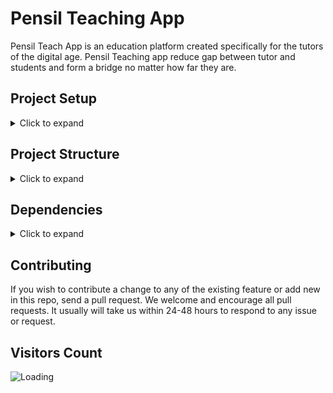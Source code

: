 # Pensil Teaching App

Pensil Teach App is an education platform created specifically for the tutors of the digital age. Pensil Teaching app reduce gap between tutor and students and form a bridge no matter how far they are.

## Project Setup

<details>
     <summary> Click to expand </summary>
  
#### 1. [Flutter Environment Setup](https://flutter.dev/docs/get-started/install)

#### 2. Clone the repo

``` sh
$ git clone https://github.com/pensil-inc/flutter_pensil_app.git
$ cd flutter_pensil_app/
```

#### 3. Setup the firebase app

1. You'll need to create a Firebase instance. Follow the instructions at https://console.firebase.google.com.
2. Once your Firebase instance is created, you'll need to enable Google authentication.

* Go to the Firebase Console for your new instance.
* Click "Authentication" in the left-hand menu
* Click the "sign-in method" tab
* Click "Google" and enable it

3. Enable the Firebase Database
* Go to the Firebase Console
* Click "Database" in the left-hand menu
* Click the "Create Database" button
* It will prompt you to set up, rules, for the sake of simplicity, let us choose test mode, for now.
* On the next screen select any of the locations you prefer.

* Create an app within your Firebase instance for Android, with package name > `com.pensil.pensilapp`
* Run the following command to get your SHA-1 key:

```
keytool -exportcert -list -v \
-alias androiddebugkey -keystore ~/.android/debug.keystore
```

* In the Firebase console, in the settings of your Android app, add your SHA-1 key by clicking "Add Fingerprint".

* Download google-services.json 
* place `google-services.json` into `/android/app/`.

7. (skip if not running on iOS)

* Create an app within your Firebase instance for iOS, with your app package name
* Follow instructions to download GoogleService-Info.plist
* Open XCode, right click the Runner folder, select the "Add Files to 'Runner'" menu, and select the GoogleService-Info.plist file to add it to /ios/Runner in XCode
* Open /ios/Runner/Info.plist in a text editor. Locate the CFBundleURLSchemes key. The second item in the array value of this key is specific to the Firebase instance. Replace it with the value for REVERSED_CLIENT_ID from GoogleService-Info.plist

</details>

## Project Structure

<details>
 <summary> Click to expand </summary>
  
```
|-- lib
|   |-- build.yaml
|   |-- config
|   |   |-- config.dart
|   |   '-- configs.dart
|   |-- helper
|   |   |-- constants.dart
|   |   |-- enum.dart
|   |   |-- images.dart
|   |   |-- shared_prefrence_helper.dart
|   |   '-- utility.dart
|   |-- locator.dart
|   |-- main.dart
|   |-- model
|   |   |-- actor_model.dart
|   |   |-- batch_meterial_model.dart
|   |   |-- batch_model.dart
|   |   | (8 more...)
|   |   |-- quiz_model.dart
|   |   |-- subject.dart
|   |   '-- video_model.dart
|   |-- resources
|   |   |-- contact_service.dart
|   |   |-- exceptions
|   |   |   '-- exceptions.dart
|   |   |-- repository
|   |   |   |-- batch_repository.dart
|   |   |   '-- teacher
|   |   |       '-- teacher_repository.dart
|   |   '-- service
|   |       |-- api_gatway.dart
|   |       |-- api_gatway_impl.dart
|   |       |-- dio_client.dart
|   |       |-- notification_service.dart
|   |       '-- session
|   |           |-- session.dart
|   |           '-- session_impl.dart
|   |-- states
|   |   |-- auth
|   |   |   '-- auth_state.dart
|   |   |-- base_state.dart
|   |   |-- home_state.dart
|   |   |-- notificaion
|   |   |   '-- notification_state.dart
|   |   |-- quiz
|   |   |   '-- quiz_state.dart
|   |   '-- teacher
|   |       |-- announcement_state.dart
|   |       |-- batch_detail_state.dart
|   |       |-- create_batch_state.dart
|   |       |-- material
|   |       |   '-- batch_material_state.dart
|   |       |-- poll_state.dart
|   |       '-- video
|   |           '-- video_state.dart
|   '-- ui
|       |-- app.dart
|       |-- kit
|       |   |-- alert.dart
|       |   '-- overlay_loader.dart
|       |-- page
|       |   |-- announcement
|       |   |   '-- create_announcement.dart
|       |   |-- auth
|       |   |   |-- forgot_password.dart
|       |   |   |-- login.dart
|       |   |   |-- signup.dart
|       |   |   |-- update_password.dart
|       |   |   |-- verify_Otp.dart
|       |   |   '-- widgets
|       |   |       '-- Otp_widget.dart
|       |   |-- batch
|       |   |   |-- batch_master_page.dart
|       |   |   |-- create_batch
|       |   |   |   |-- create_batch.dart
|       |   |   |   |-- device_contacts_page.dart
|       |   |   |   |-- search_student_delegate.dart
|       |   |   |   '-- widget
|       |   |   |       |-- add_students_widget.dart
|       |   |   |       |-- batch_time_slots.dart
|       |   |   |       '-- search_batch_delegate.dart
|       |   |   |-- pages
|       |   |   |   |-- batch_assignment_page.dart
|       |   |   |   |-- detail
|       |   |   |   |   |-- batch_detail_page.dart
|       |   |   |   |   '-- student_list.dart
|       |   |   |   |-- material
|       |   |   |   |   |-- batch_study_material_page.dart
|       |   |   |   |   |-- upload_material.dart
|       |   |   |   |   '-- widget
|       |   |   |   |       '-- batch_material_card.dart
|       |   |   |   |-- quiz
|       |   |   |   |   |-- quiz_list_page.dart
|       |   |   |   |   |-- result
|       |   |   |   |   |   |-- quiz_result_page.dart
|       |   |   |   |   |   '-- view_quiz_solution.dart
|       |   |   |   |   '-- start
|       |   |   |   |       |-- start_quiz.dart
|       |   |   |   |       '-- widget
|       |   |   |   |           |-- question_count_section.dart
|       |   |   |   |           '-- timer.dart
|       |   |   |   '-- video
|       |   |   |       |-- add_video_page.dart
|       |   |   |       |-- batch_videos_page.dart
|       |   |   |       |-- video_player_pag2e.dart
|       |   |   |       |-- video_player_page.dart
|       |   |   |       |-- video_preview.dart
|       |   |   |       '-- widget
|       |   |   |           '-- batch_video_Card.dart
|       |   |   '-- widget
|       |   |       '-- tile_action_widget.dart
|       |   |-- common
|       |   |   |-- pdf_view.dart
|       |   |   |-- splash.dart
|       |   |   '-- web_view.page.dart
|       |   |-- home
|       |   |   |-- home_Scaffold.dart
|       |   |   |-- home_page_student.dart
|       |   |   |-- home_page_teacher.dart
|       |   |   |-- student_list_preview.dart
|       |   |   '-- widget
|       |   |       |-- announcement_widget.dart
|       |   |       |-- batch_widget.dart
|       |   |       '-- poll_widget.dart
|       |   |-- notification
|       |   |   '-- notifications_page.dart
|       |   '-- poll
|       |       |-- View_all_poll_page.dart
|       |       |-- create_poll.dart
|       |       '-- poll_option_widget.dart
|       |-- theme
|       |   |-- extentions.dart
|       |   |-- light_color.dart
|       |   |-- text_theme.dart
|       |   '-- theme.dart
|       '-- widget
|           |-- fab
|           |   |-- animated_fab.dart
|           |   '-- fab_button.dart
|           |-- form
|           |   |-- p_textfield.dart
|           |   '-- validator.dart
|           |-- image_viewer.dart
|           |-- p_avatar.dart
|           |-- p_button.dart
|           |-- p_chiip.dart
|           |-- p_loader.dart
|           |-- p_title_text.dart
|           |-- secondary_app_bar.dart
|           '-- url_Text.dart
|-- pubspec.yaml

```

  
</details>

## Dependencies
<details>
     <summary> Click to expand </summary>

* [intl](https://pub.dev/packages/intl)
* [dio](https://pub.dev/packages/dio)
* [share](https://pub.dev/packages/)
* [share](https://pub.dev/packages/share)
* [dartz](https://pub.dev/packages/dartz)
* [get_it](https://pub.dev/packages/get_it)
* [freezed](https://pub.dev/packages/freezed)
* [provider](https://pub.dev/packages/provider)
* [equatable](https://pub.dev/packages/equatable)
* [file_picker](https://pub.dev/packages/file_picker)
* [filter_list](https://pub.dev/packages/filter_list)
* [build_runner](https://pub.dev/packages/build_runner)
* [url_launcher](https://pub.dev/packages/url_launcher)
* [add_thumbnail](https://pub.dev/packages/add_thumbnail)
* [image_picker](https://pub.dev/packages/image_picker)
* [firebase_auth](https://pub.dev/packages/firebase_auth)
* [firebase_core](https://pub.dev/packages/firebase_core)
* [google_sign_in](https://pub.dev/packages/google_sign_in)
* [json_annotation](https://pub.dev/packages/json_annotation)
* [webview_flutter](https://pub.dev/packages/webview_flutter)
* [contacts_service](https://pub.dev/packages/contacts_service)
* [permission_handler](https://pub.dev/packages/permission_handler)
* [firebase_messaging](https://pub.dev/packages/firebase_messaging)
* [json_serializable](https://pub.dev/packages/json_serializable)
* [freezed_annotation](https://pub.dev/packages/freezed_annotation)
* [shared_preferences](https://pub.dev/packages/shared_preferences)
* [advance_pdf_viewer](https://pub.dev/packages/advance_pdf_viewer)
* [cached_network_image](https://pub.dev/packages/cached_network_image)
* [cached_network_image](https://pub.dev/packages/cached_network_image)
* [flutter_launcher_icons](https://pub.dev/packages/flutter_launcher_icons)
     
</details>

## Contributing

If you wish to contribute a change to any of the existing feature or add new in this repo, send a pull request. We welcome and encourage all pull requests. It usually will take us within 24-48 hours to respond to any issue or request.


## Visitors Count

<img align="left" src = "https://profile-counter.glitch.me/flutter_pensil_app/count.svg" alt ="Loading">
